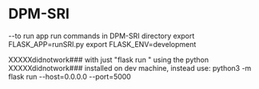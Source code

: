 # DPM-SRI
--to run app run commands in DPM-SRI directory
export FLASK_APP=runSRI.py
export FLASK_ENV=development

XXXXXdidnotwork### with just "flask run " using the python 
XXXXXdidnotwork### installed on dev machine, instead use:
python3 -m flask run --host=0.0.0.0 --port=5000
